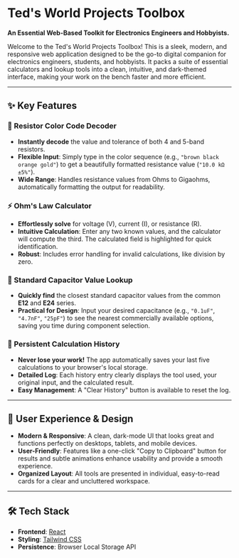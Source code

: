 <div align="center">
</div>

# Ted's World Projects Toolbox

**An Essential Web-Based Toolkit for Electronics Engineers and Hobbyists.**

Welcome to the Ted's World Projects Toolbox! This is a sleek, modern, and responsive web application designed to be the go-to digital companion for electronics engineers, students, 
and hobbyists. It packs a suite of essential calculators and lookup tools into a clean, intuitive, and dark-themed interface, making your work on the bench faster and more efficient.

---

## ✨ Key Features

### 🔧 Resistor Color Code Decoder
- **Instantly decode** the value and tolerance of both 4 and 5-band resistors.
- **Flexible Input**: Simply type in the color sequence (e.g., `"brown black orange gold"`) to get a beautifully formatted resistance value (`"10.0 kΩ ±5%"`).
- **Wide Range**: Handles resistance values from Ohms to Gigaohms, automatically formatting the output for readability.

### ⚡ Ohm's Law Calculator
- **Effortlessly solve** for voltage (V), current (I), or resistance (R).
- **Intuitive Calculation**: Enter any two known values, and the calculator will compute the third. The calculated field is highlighted for quick identification.
- **Robust**: Includes error handling for invalid calculations, like division by zero.

### 🔋 Standard Capacitor Value Lookup
- **Quickly find** the closest standard capacitor values from the common **E12** and **E24** series.
- **Practical for Design**: Input your desired capacitance (e.g., `"0.1uF"`, `"4.7nF"`, `"25pF"`) to see the nearest commercially available options, saving you time during component selection.

### 📜 Persistent Calculation History
- **Never lose your work!** The app automatically saves your last five calculations to your browser's local storage.
- **Detailed Log**: Each history entry clearly displays the tool used, your original input, and the calculated result.
- **Easy Management**: A "Clear History" button is available to reset the log.

---

## 🎨 User Experience & Design
- **Modern & Responsive**: A clean, dark-mode UI that looks great and functions perfectly on desktops, tablets, and mobile devices.
- **User-Friendly**: Features like a one-click "Copy to Clipboard" button for results and subtle animations enhance usability and provide a smooth experience.
- **Organized Layout**: All tools are presented in individual, easy-to-read cards for a clear and uncluttered workspace.

---

## 🛠️ Tech Stack
- **Frontend**: [React](https://react.dev/)
- **Styling**: [Tailwind CSS](https://tailwindcss.com/)
- **Persistence**: Browser Local Storage API
